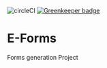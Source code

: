 ![circleCI](https://circleci.com/gh/sapienstech/E-Forms.svg?style=shield&circle-token=37:6b:a7:42:7e:1f:e3:3d:9d:b2:b2:ac:ee:98:23:b6) [![Greenkeeper badge](https://badges.greenkeeper.io/sapienstech/e-forms.svg)](https://greenkeeper.io/)

# E-Forms


Forms generation Project

